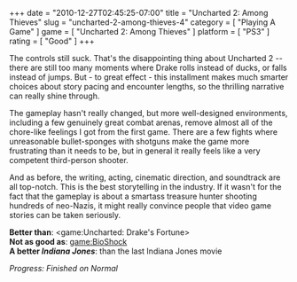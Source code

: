 +++
date = "2010-12-27T02:45:25-07:00"
title = "Uncharted 2: Among Thieves"
slug = "uncharted-2-among-thieves-4"
category = [ "Playing A Game" ]
game = [ "Uncharted 2: Among Thieves" ]
platform = [ "PS3" ]
rating = [ "Good" ]
+++

The controls still suck.  That's the disappointing thing about Uncharted 2 -- there are still too many moments where Drake rolls instead of ducks, or falls instead of jumps.  But - to great effect - this installment makes much smarter choices about story pacing and encounter lengths, so the thrilling narrative can really shine through.

The gameplay hasn't really changed, but more well-designed environments, including a few genuinely great combat arenas, remove almost all of the chore-like feelings I got from the first game.  There are a few fights where unreasonable bullet-sponges with shotguns make the game more frustrating than it needs to be, but in general it really feels like a very competent third-person shooter.

And as before, the writing, acting, cinematic direction, and soundtrack are all top-notch.  This is the best storytelling in the industry.  If it wasn't for the fact that the gameplay is about a smartass treasure hunter shooting hundreds of neo-Nazis, it might really convince people that video game stories can be taken seriously.

<b>Better than</b>: <game:Uncharted: Drake's Fortune>  
<b>Not as good as</b>: <game:BioShock>  
<b>A better <i>Indiana Jones</i></b>: than the last Indiana Jones movie

<i>Progress: Finished on Normal</i>